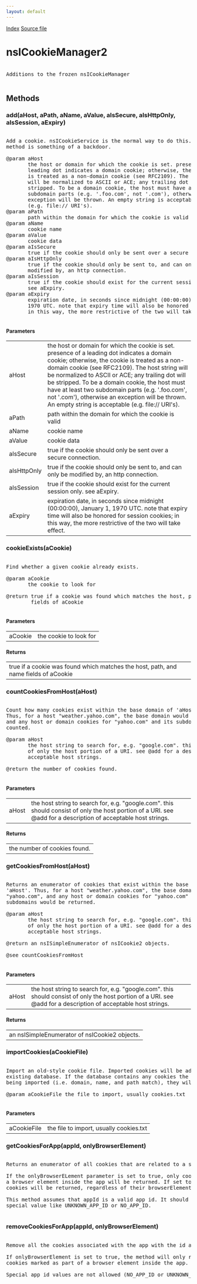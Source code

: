 ```yaml
---
layout: default
---
```

<div id='links'><a href="../index.html">Index</a>
<a href="http://dxr.mozilla.org/mozilla-central/source/netwerk/cookie/nsICookieManager2.idl">Source file</a>
</div>

# nsICookieManager2 #
<pre>   
Additions to the frozen nsICookieManager  
  
</pre>
## Methods ##

### add(aHost, aPath, aName, aValue, aIsSecure, aIsHttpOnly, aIsSession, aExpiry) ###
<pre>  
Add a cookie. nsICookieService is the normal way to do this. This  
method is something of a backdoor.  
  
@param aHost  
       the host or domain for which the cookie is set. presence of a  
       leading dot indicates a domain cookie; otherwise, the cookie  
       is treated as a non-domain cookie (see RFC2109). The host string  
       will be normalized to ASCII or ACE; any trailing dot will be  
       stripped. To be a domain cookie, the host must have at least two  
       subdomain parts (e.g. '.foo.com', not '.com'), otherwise an  
       exception will be thrown. An empty string is acceptable  
       (e.g. file:// URI's).  
@param aPath  
       path within the domain for which the cookie is valid  
@param aName  
       cookie name  
@param aValue  
       cookie data  
@param aIsSecure  
       true if the cookie should only be sent over a secure connection.  
@param aIsHttpOnly  
       true if the cookie should only be sent to, and can only be  
       modified by, an http connection.  
@param aIsSession  
       true if the cookie should exist for the current session only.  
       see aExpiry.  
@param aExpiry  
       expiration date, in seconds since midnight (00:00:00), January 1,  
       1970 UTC. note that expiry time will also be honored for session cookies;  
       in this way, the more restrictive of the two will take effect.  
  
</pre>
#### Parameters ####

<table>

<tr>
<td>aHost</td>
<td>       the host or domain for which the cookie is set. presence of a  
       leading dot indicates a domain cookie; otherwise, the cookie  
       is treated as a non-domain cookie (see RFC2109). The host string  
       will be normalized to ASCII or ACE; any trailing dot will be  
       stripped. To be a domain cookie, the host must have at least two  
       subdomain parts (e.g. '.foo.com', not '.com'), otherwise an  
       exception will be thrown. An empty string is acceptable  
       (e.g. file:// URI's).  
</td>
</tr>

<tr>
<td>aPath</td>
<td>       path within the domain for which the cookie is valid  
</td>
</tr>

<tr>
<td>aName</td>
<td>       cookie name  
</td>
</tr>

<tr>
<td>aValue</td>
<td>       cookie data  
</td>
</tr>

<tr>
<td>aIsSecure</td>
<td>       true if the cookie should only be sent over a secure connection.  
</td>
</tr>

<tr>
<td>aIsHttpOnly</td>
<td>       true if the cookie should only be sent to, and can only be  
       modified by, an http connection.  
</td>
</tr>

<tr>
<td>aIsSession</td>
<td>       true if the cookie should exist for the current session only.  
       see aExpiry.  
</td>
</tr>

<tr>
<td>aExpiry</td>
<td>       expiration date, in seconds since midnight (00:00:00), January 1,  
       1970 UTC. note that expiry time will also be honored for session cookies;  
       in this way, the more restrictive of the two will take effect.  
</td>
</tr>

</table>

### cookieExists(aCookie) ###
<pre>  
Find whether a given cookie already exists.  
  
@param aCookie  
       the cookie to look for  
  
@return true if a cookie was found which matches the host, path, and name  
        fields of aCookie  
  
</pre>
#### Parameters ####

<table>

<tr>
<td>aCookie</td>
<td>       the cookie to look for  
</td>
</tr>

</table>

#### Returns ####

<table>

<tr>
<td>true if a cookie was found which matches the host, path, and name  
        fields of aCookie  
</td>
</tr>

</table>

### countCookiesFromHost(aHost) ###
<pre>  
Count how many cookies exist within the base domain of 'aHost'.  
Thus, for a host "weather.yahoo.com", the base domain would be "yahoo.com",  
and any host or domain cookies for "yahoo.com" and its subdomains would be  
counted.  
  
@param aHost  
       the host string to search for, e.g. "google.com". this should consist  
       of only the host portion of a URI. see @add for a description of  
       acceptable host strings.  
  
@return the number of cookies found.  
  
</pre>
#### Parameters ####

<table>

<tr>
<td>aHost</td>
<td>       the host string to search for, e.g. "google.com". this should consist  
       of only the host portion of a URI. see @add for a description of  
       acceptable host strings.  
</td>
</tr>

</table>

#### Returns ####

<table>

<tr>
<td>the number of cookies found.  
</td>
</tr>

</table>

### getCookiesFromHost(aHost) ###
<pre>  
Returns an enumerator of cookies that exist within the base domain of  
'aHost'. Thus, for a host "weather.yahoo.com", the base domain would be  
"yahoo.com", and any host or domain cookies for "yahoo.com" and its  
subdomains would be returned.  
  
@param aHost  
       the host string to search for, e.g. "google.com". this should consist  
       of only the host portion of a URI. see @add for a description of  
       acceptable host strings.  
  
@return an nsISimpleEnumerator of nsICookie2 objects.  
  
@see countCookiesFromHost  
  
</pre>
#### Parameters ####

<table>

<tr>
<td>aHost</td>
<td>       the host string to search for, e.g. "google.com". this should consist  
       of only the host portion of a URI. see @add for a description of  
       acceptable host strings.  
</td>
</tr>

</table>

#### Returns ####

<table>

<tr>
<td>an nsISimpleEnumerator of nsICookie2 objects.  
</td>
</tr>

</table>

### importCookies(aCookieFile) ###
<pre>  
Import an old-style cookie file. Imported cookies will be added to the  
existing database. If the database contains any cookies the same as those  
being imported (i.e. domain, name, and path match), they will be replaced.  
  
@param aCookieFile the file to import, usually cookies.txt  
  
</pre>
#### Parameters ####

<table>

<tr>
<td>aCookieFile</td>
<td>the file to import, usually cookies.txt  
</td>
</tr>

</table>

### getCookiesForApp(appId, onlyBrowserElement) ###
<pre>  
Returns an enumerator of all cookies that are related to a specific app.  
  
If the onlyBrowserELement parameter is set to true, only cookies part of  
a browser element inside the app will be returned. If set to false, all  
cookies will be returned, regardless of their browserElement flag.  
  
This method assumes that appId is a valid app id. It should not be a  
special value like UNKNOWN_APP_ID or NO_APP_ID.  
  
</pre>
### removeCookiesForApp(appId, onlyBrowserElement) ###
<pre>  
Remove all the cookies associated with the app with the id aAppId.  
  
If onlyBrowserElement is set to true, the method will only remove the  
cookies marked as part of a browser element inside the app.  
  
Special app id values are not allowed (NO_APP_ID or UNKNOWN_APP_ID for example).  
  
</pre>